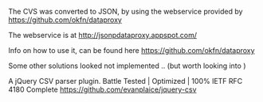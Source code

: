 
 The CVS was converted to JSON, by using the webservice  provided by    https://github.com/okfn/dataproxy
 
 The webservice is at http://jsonpdataproxy.appspot.com/
 
 Info on how to  use it, can be found here https://github.com/okfn/dataproxy


Some other solutions looked not implemented .. (but worth looking into )

A jQuery CSV parser plugin. Battle Tested | Optimized | 100% IETF RFC 4180 Complete
https://github.com/evanplaice/jquery-csv
